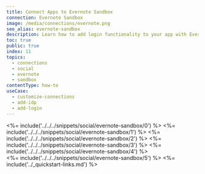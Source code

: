 ```yaml
---
title: Connect Apps to Evernote Sandbox
connection: Evernote Sandbox
image: /media/connections/evernote.png
seo_alias: evernote-sandbox
description: Learn how to add login functionality to your app with Evernote Sandbox. You will need to generate keys, copy these into your Auth0 settings, and enable the connection.
toc: true
public: true
index: 11
topics:
  - connections
  - social
  - evernote
  - sandbox
contentType: how-to
useCase:
  - customize-connections
  - add-idp
  - add-login
---
```

<%= include('../../../snippets/social/evernote-sandbox/0') %> 
<%= include('../../../snippets/social/evernote-sandbox/1') %> 
<%= include('../../../snippets/social/evernote-sandbox/2') %> 
<%= include('../../../snippets/social/evernote-sandbox/3') %> 
<%= include('../../../snippets/social/evernote-sandbox/4') %>  
<%= include('../../../snippets/social/evernote-sandbox/5') %> 
<%= include('../_quickstart-links.md') %>
